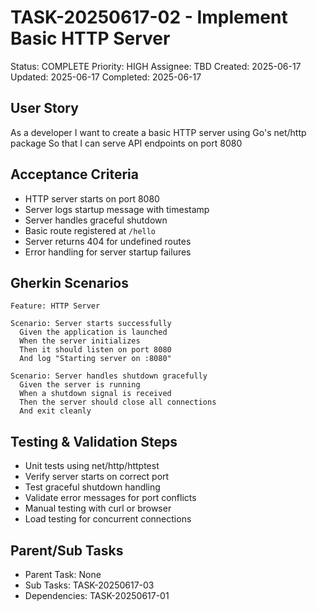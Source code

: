# TASK-20250617-02 - Implement Basic HTTP Server
Status: COMPLETE
Priority: HIGH
Assignee: TBD
Created: 2025-06-17
Updated: 2025-06-17
Completed: 2025-06-17

## User Story
As a developer
I want to create a basic HTTP server using Go's net/http package
So that I can serve API endpoints on port 8080

## Acceptance Criteria
- HTTP server starts on port 8080
- Server logs startup message with timestamp
- Server handles graceful shutdown
- Basic route registered at `/hello`
- Server returns 404 for undefined routes
- Error handling for server startup failures

## Gherkin Scenarios
```gherkin
Feature: HTTP Server

Scenario: Server starts successfully
  Given the application is launched
  When the server initializes
  Then it should listen on port 8080
  And log "Starting server on :8080"

Scenario: Server handles shutdown gracefully
  Given the server is running
  When a shutdown signal is received
  Then the server should close all connections
  And exit cleanly
```

## Testing & Validation Steps
- Unit tests using net/http/httptest
- Verify server starts on correct port
- Test graceful shutdown handling
- Validate error messages for port conflicts
- Manual testing with curl or browser
- Load testing for concurrent connections

## Parent/Sub Tasks
- Parent Task: None
- Sub Tasks: TASK-20250617-03
- Dependencies: TASK-20250617-01